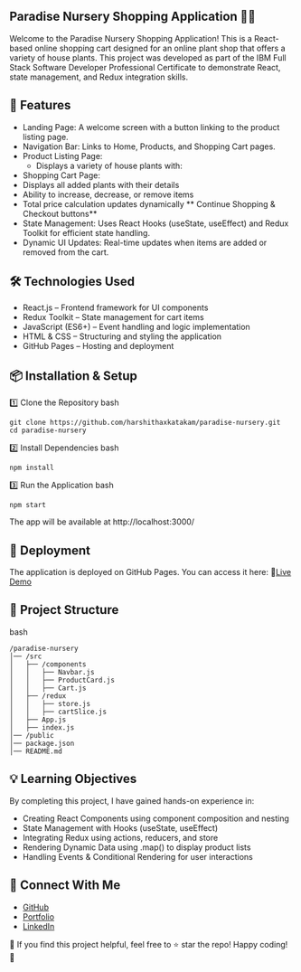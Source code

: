 ## **Paradise Nursery Shopping Application 🌿🛒**
Welcome to the Paradise Nursery Shopping Application! This is a React-based online shopping cart designed for an online plant shop that offers a variety of house plants. This project was developed as part of the IBM Full Stack Software Developer Professional Certificate to demonstrate React, state management, and Redux integration skills.

## **🌱 Features**
- Landing Page: A welcome screen with a button linking to the product listing page.
- Navigation Bar: Links to Home, Products, and Shopping Cart pages.
- Product Listing Page:
  -  Displays a variety of house plants with:
-  Shopping Cart Page:
  -  Displays all added plants with their details
  -  Ability to increase, decrease, or remove items
  -  Total price calculation updates dynamically
** Continue Shopping & Checkout buttons**
-  State Management: Uses React Hooks (useState, useEffect) and Redux Toolkit for efficient state handling.
-  Dynamic UI Updates: Real-time updates when items are added or removed from the cart.
  
## **🛠️ Technologies Used**
- React.js – Frontend framework for UI components
- Redux Toolkit – State management for cart items
- JavaScript (ES6+) – Event handling and logic implementation
- HTML & CSS – Structuring and styling the application
- GitHub Pages – Hosting and deployment

## **📦 Installation & Setup**
1️⃣ Clone the Repository
bash
```
git clone https://github.com/harshithaxkatakam/paradise-nursery.git
cd paradise-nursery
```
2️⃣ Install Dependencies
bash
```
npm install
```
3️⃣ Run the Application
bash
```
npm start
```
The app will be available at http://localhost:3000/

## **🚀 Deployment**
The application is deployed on GitHub Pages. You can access it here:
🔗[Live Demo](https://harshithaxkatakam.github.io/e-plantShopping/)

## **📂 Project Structure**
bash
```
/paradise-nursery
│── /src
│   ├── /components
│   │   ├── Navbar.js
│   │   ├── ProductCard.js
│   │   ├── Cart.js
│   ├── /redux
│   │   ├── store.js
│   │   ├── cartSlice.js
│   ├── App.js
│   ├── index.js
│── /public
│── package.json
│── README.md
```

## **💡 Learning Objectives**
By completing this project, I have gained hands-on experience in:
- Creating React Components using component composition and nesting
- State Management with Hooks (useState, useEffect)
- Integrating Redux using actions, reducers, and store
- Rendering Dynamic Data using .map() to display product lists
- Handling Events & Conditional Rendering for user interactions

## **🙌 Connect With Me**
- [GitHub](https://github.com/harshithaxkatakam)
- [Portfolio](https://harshithaxkatakam.github.io/)
- [LinkedIn](https://www.linkedin.com/in/harshitha-katakam/)

📢 If you find this project helpful, feel free to ⭐ star the repo! Happy coding! 🚀
